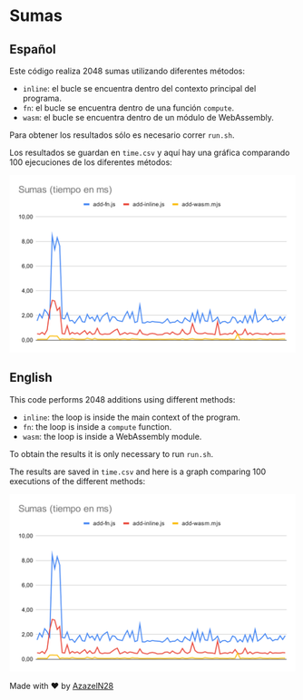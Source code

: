 # Sumas

## Español 

Este código realiza 2048 sumas utilizando diferentes métodos:

- `inline`: el bucle se encuentra dentro del contexto principal del programa.
- `fn`: el bucle se encuentra dentro de una función `compute`.
- `wasm`: el bucle se encuentra dentro de un módulo de WebAssembly.

Para obtener los resultados sólo es necesario correr `run.sh`.

Los resultados se guardan en `time.csv` y aquí hay una gráfica comparando 100
ejecuciones de los diferentes métodos:

![Sumas](images/add.svg)

## English

This code performs 2048 additions using different methods:

- `inline`: the loop is inside the main context of the program.
- `fn`: the loop is inside a `compute` function.
- `wasm`: the loop is inside a WebAssembly module.

To obtain the results it is only necessary to run `run.sh`.

The results are saved in `time.csv` and here is a graph comparing 100 
executions of the different methods:

![Sumas](images/add.svg)

Made with :heart: by [AzazelN28](https://github.com/azazeln28)
